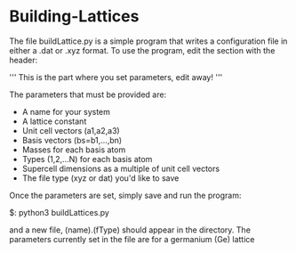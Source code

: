 # Building-Lattices

The file buildLattice.py is a simple program that writes a
configuration file in either a .dat or .xyz format. To use
the program, edit the section with the header:

''' This is the part where you set parameters, edit away! '''

The parameters that must be provided are:
- A name for your system
- A lattice constant
- Unit cell vectors (a1,a2,a3)
- Basis vectors (bs=b1,...,bn)
- Masses for each basis atom
- Types (1,2,...N) for each basis atom
- Supercell dimensions as a multiple of unit cell vectors
- The file type (xyz or dat) you'd like to save

Once the parameters are set, simply save and run the program:

$: python3 buildLattices.py

and a new file, (name).(fType) should appear in the directory.
The parameters currently set in the file are for a germanium
(Ge) lattice
